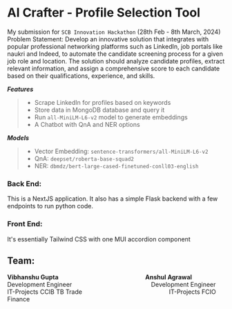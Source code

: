 # AI Crafter - Profile Selection Tool
My submission for `SCB Innovation Hackathon` (28th Feb - 8th March, 2024)
Problem Statement: Develop an innovative solution that integrates with popular professional networking platforms such as LinkedIn, job portals like naukri and Indeed, to automate the candidate screening process for a given job role and location. The solution should analyze candidate profiles, extract relevant information, and assign a comprehensive score to each candidate based on their qualifications, experience, and skills.

**_Features_**
> * Scrape LinkedIn for profiles based on keywords
> * Store data in MongoDB database and query it
> * Run `all-MiniLM-L6-v2` model to generate embeddings
> * A Chatbot with QnA and NER options

**_Models_**
> * Vector Embedding:  `sentence-transformers/all-MiniLM-L6-v2`
> * QnA:               `deepset/roberta-base-squad2`
> * NER:               `dbmdz/bert-large-cased-finetuned-conll03-english`

### Back End:
This is a NextJS application. It also has a simple Flask backend with a few endpoints to run python code. 

### Front End:
It's essentially Tailwind CSS with one MUI accordion component

## Team:
**Vibhanshu Gupta** &emsp; &emsp; &emsp; &emsp; &emsp; &emsp; &emsp; &emsp; &emsp; &emsp; &emsp; **Anshul Agrawal**\
Development Engineer &emsp; &emsp; &emsp; &emsp; &emsp; &emsp; &emsp; &emsp; &emsp; &emsp; Development Engineer\
IT-Projects CCIB TB Trade &emsp; &emsp; &emsp; &emsp; &emsp; &emsp; &emsp; &emsp; &emsp; &emsp; &emsp; IT-Projects FCIO Finance

